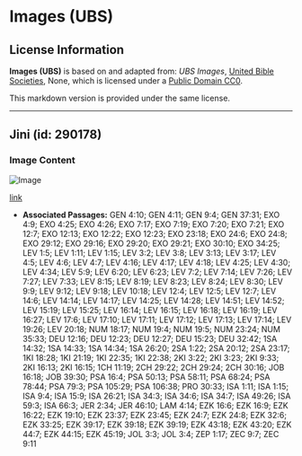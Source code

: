 # Images (UBS)

## License Information

**Images (UBS)** is based on and adapted from: _UBS Images_, [United Bible Societies](https://unitedbiblesocieties.org/), None, which is licensed under a [Public Domain CC0](https://creativecommons.org/public-domain/cc0/).

This markdown version is provided under the same license.



--------------------------------

## Jini (id: 290178)

### Image Content

![Image](https://cdn.aquifer.bible/aquifer-content/resources/Media/WEB-0078_blood.jpg)

[link](https://cdn.aquifer.bible/aquifer-content/resources/Media/WEB-0078_blood.jpg)

* **Associated Passages:** GEN 4:10; GEN 4:11; GEN 9:4; GEN 37:31; EXO 4:9; EXO 4:25; EXO 4:26; EXO 7:17; EXO 7:19; EXO 7:20; EXO 7:21; EXO 12:7; EXO 12:13; EXO 12:22; EXO 12:23; EXO 23:18; EXO 24:6; EXO 24:8; EXO 29:12; EXO 29:16; EXO 29:20; EXO 29:21; EXO 30:10; EXO 34:25; LEV 1:5; LEV 1:11; LEV 1:15; LEV 3:2; LEV 3:8; LEV 3:13; LEV 3:17; LEV 4:5; LEV 4:6; LEV 4:7; LEV 4:16; LEV 4:17; LEV 4:18; LEV 4:25; LEV 4:30; LEV 4:34; LEV 5:9; LEV 6:20; LEV 6:23; LEV 7:2; LEV 7:14; LEV 7:26; LEV 7:27; LEV 7:33; LEV 8:15; LEV 8:19; LEV 8:23; LEV 8:24; LEV 8:30; LEV 9:9; LEV 9:12; LEV 9:18; LEV 10:18; LEV 12:4; LEV 12:5; LEV 12:7; LEV 14:6; LEV 14:14; LEV 14:17; LEV 14:25; LEV 14:28; LEV 14:51; LEV 14:52; LEV 15:19; LEV 15:25; LEV 16:14; LEV 16:15; LEV 16:18; LEV 16:19; LEV 16:27; LEV 17:6; LEV 17:10; LEV 17:11; LEV 17:12; LEV 17:13; LEV 17:14; LEV 19:26; LEV 20:18; NUM 18:17; NUM 19:4; NUM 19:5; NUM 23:24; NUM 35:33; DEU 12:16; DEU 12:23; DEU 12:27; DEU 15:23; DEU 32:42; 1SA 14:32; 1SA 14:33; 1SA 14:34; 1SA 26:20; 2SA 1:22; 2SA 20:12; 2SA 23:17; 1KI 18:28; 1KI 21:19; 1KI 22:35; 1KI 22:38; 2KI 3:22; 2KI 3:23; 2KI 9:33; 2KI 16:13; 2KI 16:15; 1CH 11:19; 2CH 29:22; 2CH 29:24; 2CH 30:16; JOB 16:18; JOB 39:30; PSA 16:4; PSA 50:13; PSA 58:11; PSA 68:24; PSA 78:44; PSA 79:3; PSA 105:29; PSA 106:38; PRO 30:33; ISA 1:11; ISA 1:15; ISA 9:4; ISA 15:9; ISA 26:21; ISA 34:3; ISA 34:6; ISA 34:7; ISA 49:26; ISA 59:3; ISA 66:3; JER 2:34; JER 46:10; LAM 4:14; EZK 16:6; EZK 16:9; EZK 16:22; EZK 19:10; EZK 23:37; EZK 23:45; EZK 24:7; EZK 24:8; EZK 32:6; EZK 33:25; EZK 39:17; EZK 39:18; EZK 39:19; EZK 43:18; EZK 43:20; EZK 44:7; EZK 44:15; EZK 45:19; JOL 3:3; JOL 3:4; ZEP 1:17; ZEC 9:7; ZEC 9:11

